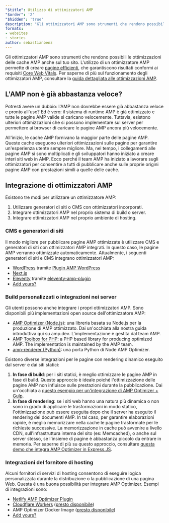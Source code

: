 ```yaml
---
"$title": Utilizzo di ottimizzatori AMP
"$order": '2'
"$hidden": 'true'
description: "Gli ottimizzatori AMP sono strumenti che rendono possibili le ottimizzazioni delle cache AMP anche sul tuo sito. L'utilizzo di un ottimizzatore AMP permette di creare  pagine efficienti, che garantiscono risultati conformi ai requisiti Core Web Vitals. Questa guida spiega come utilizzare al meglio un ottimizzatore AMP per migliorare le proprie pagine AMP."
formats:
- websites
- stories
author: sebastianbenz
---
```


Gli ottimizzatori AMP sono strumenti che rendono possibili le ottimizzazioni delle cache AMP anche sul tuo sito. L'utilizzo di un ottimizzatore AMP permette di creare [pagine efficienti](https://developers.google.com/search/docs/guides/page-experience), che garantiscono risultati conformi ai requisiti [Core Web Vitals](https://developers.google.com/search/docs/guides/page-experience). Per saperne di più sul funzionamento degli ottimizzatori AMP, consultare la [guida dettagliata alle ottimizzazioni AMP](explainer.md).

## L'AMP non è già abbastanza veloce?

Potresti avere un dubbio: l'AMP non dovrebbe essere già abbastanza veloce e pronto all'uso? Ed è vero: il sistema di runtime AMP è già ottimizzato e tutte le pagine AMP valide si caricano velocemente. Tuttavia, esistono ulteriori ottimizzazioni che si possono implementare sul server per permettere ai browser di caricare le pagine AMP ancora più velocemente.

All'inizio, le cache AMP fornivano la maggior parte delle pagine AMP. Queste cache eseguono ulteriori ottimizzazioni sulle pagine per garantire un'esperienza utente sempre migliore. Ma, nel tempo, i collegamenti alle pagine AMP si sono moltiplicati e gli sviluppatori hanno iniziato a creare interi siti web in AMP. Ecco perché il team AMP ha iniziato a lavorare sugli ottimizzatori per consentire a tutti di pubblicare anche sulle proprie origini pagine AMP con prestazioni simili a quelle delle cache.

## Integrazione di ottimizzatori AMP

Esistono tre modi per utilizzare un ottimizzatore AMP:

1. Utilizzare generatori di siti o CMS con ottimizzatori incorporati.
2. Integrare ottimizzatori AMP nel proprio sistema di build o server.
3. Integrare ottimizzatori AMP nel proprio ambiente di hosting.

### CMS e generatori di siti

Il modo migliore per pubblicare pagine AMP ottimizzate è utilizzare CMS e generatori di siti con ottimizzatori AMP integrati. In questo caso, le pagine AMP verranno ottimizzate automaticamente. Attualmente, i seguenti generatori di siti e CMS integrano ottimizzatori AMP:

- [WordPress](https://wordpress.org/) tramite [Plugin AMP WordPress](https://wordpress.org/plugins/amp/)
- [Next.js](https://nextjs.org/docs/api-reference/next/amp)
- [Eleventy](https://www.11ty.dev/) tramite [eleventy-amp-plugin](https://blog.amp.dev/2020/07/28/introducing-the-eleventy-amp-plugin/)
- [Add yours?](https://github.com/ampproject/amp.dev/issues/new?assignees=&labels=Category%3A+Content%2C+Status%3A+Pending+Triage&template=content.md&title=)

### Build personalizzati o integrazioni nei server

Gli utenti possono anche integrare i propri ottimizzatori AMP. Sono disponibili più implementazioni open source dell'ottimizzatore AMP:

- [AMP Optimizer (Node.js)](node-amp-optimizer.md): una libreria basata su Node.js per la produzione di AMP ottimizzato. Dai un'occhiata alla nostra guida introduttiva qui su amp.dev. L'implementazione è gestita dal team AMP.
- [AMP Toolbox for PHP](https://github.com/ampproject/amp-toolbox-php): a PHP based library for producing optimized AMP. The implementation is maintained by the AMP team.
- [amp-renderer (Python)](https://github.com/chasefinch/amp-renderer): una porta Python di Node AMP Optimizer.

Esistono diverse integrazioni per le pagine con rendering dinamico eseguito dal server e dai siti statici:

1. **In fase di build**: per i siti statici, è meglio ottimizzare le pagine AMP in fase di build. Questo approccio è ideale poiché l'ottimizzazione delle pagine AMP non influisce sulle prestazioni durante la pubblicazione. Dai un'occhiata a [questo esempio per un'integrazione di AMP Optimizer + Gulp](https://github.com/ampproject/amp-toolbox/tree/main/packages/optimizer/demo/gulp).
2. **In fase di rendering**: se i siti web hanno una natura più dinamica o non sono in grado di applicare le trasformazioni in modo statico, l'ottimizzazione può essere eseguita dopo che il server ha eseguito il rendering dei documenti AMP. In tal caso, per garantire elaborazioni rapide, è meglio memorizzare nella cache le pagine trasformate per le richieste successive. La memorizzazione in cache può avvenire a livello CDN, sull'infrastruttura interna del sito (es: Memcached), o anche sul server stesso, se l'insieme di pagine è abbastanza piccolo da entrare in memoria. Per saperne di più su questo approccio, consultare [questa demo che integra AMP Optimizer in Express.JS](https://github.com/ampproject/amp-toolbox/tree/main/packages/optimizer/demo/express).

### Integrazioni del fornitore di hosting

Alcuni fornitori di servizi di hosting consentono di eseguire logica personalizzata durante la distribuzione o la pubblicazione di una pagina Web. Questa è una buona possibilità per integrare AMP Optimizer. Esempi di integrazioni sono:

- [Netlify AMP Optimizer Plugin](https://github.com/martinbean/netlify-plugin-amp-server-side-rendering#amp-server-side-rendering-netlify-plugin)
- [Cloudflare Workers](https://workers.cloudflare.com/) ([presto disponibile](https://github.com/ampproject/amp-toolbox/issues/878))
- AMP Optimizer Docker Image ([presto disponibile](https://github.com/ampproject/amp-toolbox/issues/879))
- [Add yours?](https://github.com/ampproject/amp.dev/issues/new?assignees=&labels=Category%3A+Content%2C+Status%3A+Pending+Triage&template=content.md&title=)
